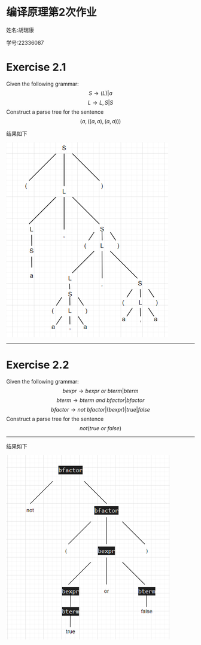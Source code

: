 # 编译原理第2次作业

姓名:胡瑞康

学号:22336087

# Exercise 2.1

Given the following grammar:
$$
S\to(L)|a
$$
$$
L\to L,S|S
$$
Construct a parse tree for the sentence
$$
(a,((a,a),(a,a)))
$$

结果如下

![alt text](image.png)

---

# Exercise 2.2

Given the following grammar:
$$
bexpr \to bexpr\ or\ bterm|bterm
$$
$$
bterm \to bterm\ and\ bfactor|bfactor
$$
$$
bfactor \to not\ bfactor|(bexpr)|true|false
$$
Construct a parse tree for the sentence
$$
not(true\ or\ false)
$$

---

结果如下

![alt text](image-1.png)